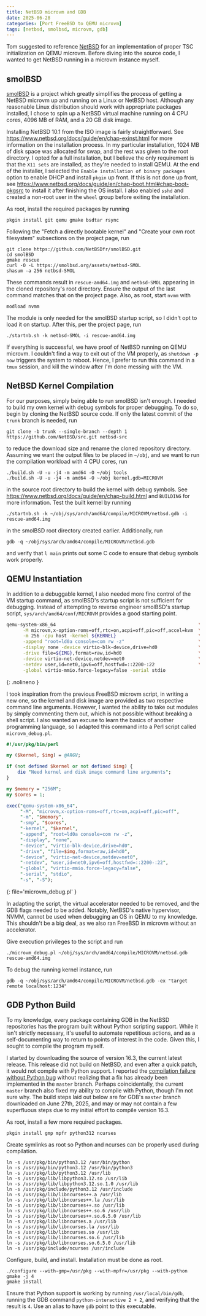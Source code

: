 ```yaml
---
title: NetBSD microvm and GDB
date: 2025-06-28
categories: [Port FreeBSD to QEMU microvm]
tags: [netbsd, smolbsd, microvm, gdb]
---
```


Tom suggested to reference [NetBSD](https://www.netbsd.org/) for an
implementation of proper TSC initialization on QEMU microvm. Before diving into
the source code, I wanted to get NetBSD running in a microvm instance myself.


## smolBSD

[smolBSD](https://www.smolbsd.org/) is a project which greatly simplifies the
process of getting a NetBSD microvm up and running on a Linux or NetBSD host.
Although any reasonable Linux distribution should work with appropriate
packages installed, I chose to spin up a NetBSD virtual machine running on 4
CPU cores, 4096 MB of RAM, and a 20 GB disk image.

Installing NetBSD 10.1 from the ISO image is fairly straightforward. See 
<https://www.netbsd.org/docs/guide/en/chap-exinst.html> for more information on
the installation process. In my particular installation, 1024 MB of disk space
was allocated for swap, and the rest was given to the root directory. I opted
for a full installation, but I believe the only requirement is that the
`X11 sets` are installed, as they're needed to install QEMU. At the end of the
installer, I selected the `Enable installation of binary packages` option to
enable DHCP and install `pkgin` up front. If this is not done up front, see
<https://www.netbsd.org/docs/guide/en/chap-boot.html#chap-boot-pkgsrc> to
install it after finishing the OS install. I also enabled `sshd` and created a
non-root user in the `wheel` group before exiting the installation.

As root, install the required packages by running

```terminal
pkgin install git qemu gmake bsdtar rsync
```

Following the "Fetch a directly bootable kernel" and "Create your own root
filesystem" subsections on the project page, run 

```terminal
git clone https://github.com/NetBSDfr/smolBSD.git
cd smolBSD
gmake rescue
curl -O -L https://smolbsd.org/assets/netbsd-SMOL
shasum -a 256 netbsd-SMOL
```

These commands result in `rescue-amd64.img` and `netbsd-SMOL` appearing in the
cloned repository's root directory. Ensure the output of the last command
matches that on the project page. Also, as root, start `nvmm` with

```terminal
modload nvmm
```

The module is only needed for the smolBSD startup script, so I didn't opt
to load it on startup. After this, per the project page, run

```terminal
./startnb.sh -k netbsd-SMOL -i rescue-amd64.img
```

If everything is successful, we have proof of NetBSD running on QEMU microvm.
I couldn't find a way to exit out of the VM properly, as `shutdown -p now`
triggers the system to reboot. Hence, I prefer to run this command in a `tmux`
session, and kill the window after I'm done messing with the VM.


## NetBSD Kernel Compilation

For our purposes, simply being able to run smolBSD isn't enough. I needed to
build my own kernel with debug symbols for proper debugging. To do so, begin
by cloning the NetBSD source code. If only the latest commit of the `trunk`
branch is needed, run

```terminal
git clone -b trunk --single-branch --depth 1 https://github.com/NetBSD/src.git netbsd-src
```

to reduce the download size and rename the cloned repository directory.
Assuming we want the output files to be placed in `~/obj`, and we want to run
the compilation workload with 4 CPU cores, run

```terminal
./build.sh -U -u -j4 -m amd64 -O ~/obj tools
./build.sh -U -u -j4 -m amd64 -O ~/obj kernel.gdb=MICROVM
```

in the source root directory to build the kernel with debug symbols. See
<https://www.netbsd.org/docs/guide/en/chap-build.html> and `BUILDING` for more
information. Test the built kernel by running

```terminal
./startnb.sh -k ~/obj/sys/arch/amd64/compile/MICROVM/netbsd.gdb -i rescue-amd64.img
```

in the smolBSD root directory created earlier. Additionally, run

```terminal
gdb -q ~/obj/sys/arch/amd64/compile/MICROVM/netbsd.gdb
```

and verify that `l main` prints out some C code to ensure that debug symbols
work properly.


## QEMU Instantiation

In addition to a debuggable kernel, I also needed more fine control of the VM
startup command, as smolBSD's startup script is not sufficient for debugging.
Instead of attempting to reverse engineer smolBSD's startup script,
`sys/arch/amd64/conf/MICROVM` provides a good starting point.

```sh
qemu-system-x86_64                                                    \
      -M microvm,x-option-roms=off,rtc=on,acpi=off,pic=off,accel=kvm  \
      -m 256 -cpu host -kernel ${KERNEL}                              \
      -append "root=ld0a console=com rw -z"                           \
      -display none -device virtio-blk-device,drive=hd0               \
      -drive file=${IMG},format=raw,id=hd0                            \
      -device virtio-net-device,netdev=net0                           \
      -netdev user,id=net0,ipv6=off,hostfwd=::2200-:22                \
      -global virtio-mmio.force-legacy=false -serial stdio
```
{: .nolineno }

I took inspiration from the previous FreeBSD microvm script, in writing a new
one, so the kernel and disk image are provided as two respective command line
arguments. However, I wanted the ability to take out modules by simply
commenting them out, which is not possible without breaking a shell script. I
also wanted an excuse to learn the basics of another programming language, so
I adapted this command into a Perl script called `microvm_debug.pl`.

```perl
#!/usr/pkg/bin/perl

my ($kernel, $img) = @ARGV;

if (not defined $kernel or not defined $img) {
    die "Need kernel and disk image command line arguments";
}

my $memory = "256M";
my $cores = 1;

exec("qemu-system-x86_64",
     "-M", "microvm,x-option-roms=off,rtc=on,acpi=off,pic=off",
     "-m", "$memory",
     "-smp", "$cores",
     "-kernel", "$kernel",
     "-append", "root=ld0a console=com rw -z",
     "-display", "none",
     "-device", "virtio-blk-device,drive=hd0",
     "-drive", "file=$img,format=raw,id=hd0",
     "-device", "virtio-net-device,netdev=net0",
     "-netdev", "user,id=net0,ipv6=off,hostfwd=::2200-:22",
     "-global", "virtio-mmio.force-legacy=false",
     "-serial", "stdio",
     "-s", "-S");
```
{: file='microvm_debug.pl' }

In adapting the script, the virtual accelerator needed to be removed, and the
GDB flags needed to be added. Notably, NetBSD's native hypervisor, NVMM, cannot
be used when debugging an OS in QEMU to my knowledge. This shouldn't be a big
deal, as we also ran FreeBSD in microvm without an accelerator.

Give execution privileges to the script and run

```terminal
./microvm_debug.pl ~/obj/sys/arch/amd64/compile/MICROVM/netbsd.gdb rescue-amd64.img
```

To debug the running kernel instance, run

```terminal
gdb -q ~/obj/sys/arch/amd64/compile/MICROVM/netbsd.gdb -ex "target remote localhost:1234"
```


## GDB Python Build

To my knowledge, every package containing GDB in the NetBSD repositories has
the program built without Python scripting support. While it isn't strictly
necessary, it's useful to automate repetitious actions, and as a
self-documenting way to return to points of interest in the code. Given this,
I sought to compile the program myself.

I started by downloading the source of version 16.3, the current latest
release. This release did not build on NetBSD, and even after a quick
patch, it would not compile with Python support. I reported the
[compilation failure without Python bug](https://sourceware.org/bugzilla/show_bug.cgi?id=33114)
without realizing that a fix has already been implemented in the `master`
branch. Perhaps coincidentally, the current `master` branch also fixed my
ability to compile with Python, though I'm not sure why. The build steps laid
out below are for GDB's `master` branch downloaded on June 27th, 2025, and may
or may not contain a few superfluous steps due to my initial effort to
compile version 16.3.

As root, install a few more required packages.

```terminal
pkgin install gmp mpfr python312 ncurses
```

Create symlinks as root so Python and ncurses can be properly used during
compilation.

```terminal
ln -s /usr/pkg/bin/python3.12 /usr/bin/python
ln -s /usr/pkg/bin/python3.12 /usr/bin/python3
ln -s /usr/pkg/lib/python3.12 /usr/lib
ln -s /usr/pkg/lib/libpython3.12.so /usr/lib
ln -s /usr/pkg/lib/libpython3.12.so.1.0 /usr/lib
ln -s /usr/pkg/include/python3.12 /usr/include
ln -s /usr/pkg/lib/libncurses++.a /usr/lib
ln -s /usr/pkg/lib/libncurses++.la /usr/lib
ln -s /usr/pkg/lib/libncurses++.so /usr/lib
ln -s /usr/pkg/lib/libncurses++.so.6 /usr/lib
ln -s /usr/pkg/lib/libncurses++.so.6.5.0 /usr/lib
ln -s /usr/pkg/lib/libncurses.a /usr/lib
ln -s /usr/pkg/lib/libncurses.la /usr/lib
ln -s /usr/pkg/lib/libncurses.so /usr/lib
ln -s /usr/pkg/lib/libncurses.so.6 /usr/lib
ln -s /usr/pkg/lib/libncurses.so.6.5.0 /usr/lib
ln -s /usr/pkg/include/ncurses /usr/include
```

Configure, build, and install. Installation must be done as root.

```terminal
./configure --with-gmp=/usr/pkg --with-mpfr=/usr/pkg --with-python
gmake -j 4
gmake install
```

Ensure that Python support is working by running `/usr/local/bin/gdb`, running
the GDB command `python-interactive 2 + 2`, and verifying that the result is
`4`. Use an alias to have `gdb` point to this executable.
